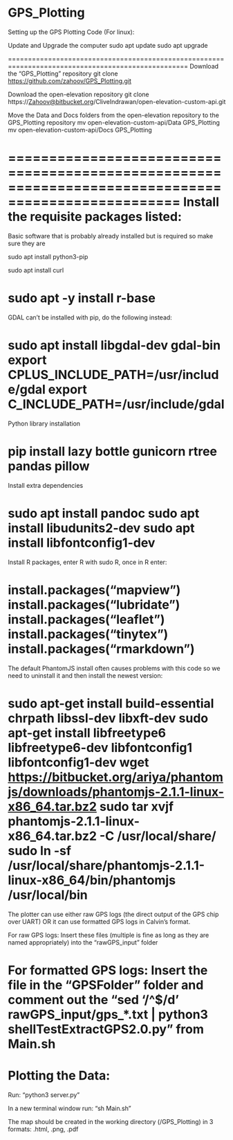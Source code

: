 # GPS_Plotting

Setting up the GPS Plotting Code (For linux):

Update and Upgrade the computer
sudo apt update
sudo apt upgrade

===================================================================================================
Download the “GPS_Plotting” repository
git clone https://github.com/zahoov/GPS_Plotting.git


Download the open-elevation repository
git clone https://Zahoov@bitbucket.org/CliveIndrawan/open-elevation-custom-api.git


Move the Data and Docs folders from the open-elevation repository to the GPS_Plotting repository
mv open-elevation-custom-api/Data GPS_Plotting
mv open-elevation-custom-api/Docs GPS_Plotting

===================================================================================================
Install the requisite packages listed:
===================================================================================================
Basic software that is probably already installed but is required so make sure they are

sudo apt install python3-pip

sudo apt install curl

sudo apt -y install r-base
===================================================================================================
GDAL can’t be installed with pip, do the following instead:

sudo apt install libgdal-dev gdal-bin
export CPLUS_INCLUDE_PATH=/usr/include/gdal
export C_INCLUDE_PATH=/usr/include/gdal
===================================================================================================
Python library installation

pip install lazy bottle gunicorn rtree pandas pillow
===================================================================================================
Install extra dependencies

sudo apt install pandoc
sudo apt install libudunits2-dev
sudo apt install libfontconfig1-dev
===================================================================================================
Install R packages, enter R with sudo R, once in R enter:

install.packages(“mapview”)
install.packages(“lubridate”)
install.packages(“leaflet”)
install.packages(“tinytex”)
install.packages(“rmarkdown”)
===================================================================================================
The default PhantomJS install often causes problems with this code so we need to uninstall it and then install the newest version:

sudo apt-get install build-essential chrpath libssl-dev libxft-dev
sudo apt-get install libfreetype6 libfreetype6-dev libfontconfig1 libfontconfig1-dev 
wget https://bitbucket.org/ariya/phantomjs/downloads/phantomjs-2.1.1-linux-x86_64.tar.bz2
sudo tar xvjf phantomjs-2.1.1-linux-x86_64.tar.bz2 -C /usr/local/share/ 
sudo ln -sf /usr/local/share/phantomjs-2.1.1-linux-x86_64/bin/phantomjs /usr/local/bin 
===================================================================================================
The plotter can use either raw GPS logs (the direct output of the GPS chip over UART) OR it can use formatted GPS logs in Calvin’s format.

For raw GPS logs: Insert these files (multiple is fine as long as they are named appropriately) into the “rawGPS_input” folder

For formatted GPS logs: Insert the file in the “GPSFolder” folder and comment out the “sed ‘/^$/d’ rawGPS_input/gps_*.txt | python3 shellTestExtractGPS2.0.py” from Main.sh
===================================================================================================
Plotting the Data:
===================================================================================================

Run: “python3 server.py”

In a new terminal window run: “sh Main.sh”


The map should be created in the working directory (/GPS_Plotting) in 3 formats: .html, .png, .pdf


